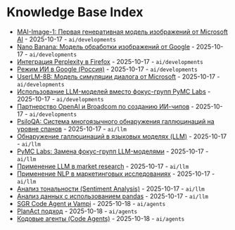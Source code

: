 # Knowledge Base Index

- [MAI-Image-1: Первая генеративная модель изображений от Microsoft AI](topics/ai/nlp/models/mai_image_1.md) - 2025-10-17 - `ai/developments`
- [Nano Banana: Модель обработки изображений от Google](topics/ai/nlp/models/nano_banana.md) - 2025-10-17 - `ai/developments`
- [Интеграция Perplexity в Firefox](topics/ai/nlp/search_engines/perplexity_firefox_integration.md) - 2025-10-17 - `ai/developments`
- [Режим ИИ в Google (Россия)](topics/ai/nlp/search_engines/google_ai_mode_ru.md) - 2025-10-17 - `ai/developments`
- [UserLM-8B: Модель симуляции диалога от Microsoft](topics/ai/nlp/models/userlm_8b.md) - 2025-10-17 - `ai/developments`
- [Использование LLM-моделей вместо фокус-групп PyMC Labs](topics/ai/nlp/applications/llm_market_research.md) - 2025-10-17 - `ai/developments`
- [Партнерство OpenAI и Broadcom по созданию ИИ-чипов](topics/ai/hardware/openai_broadcom_partnership.md) - 2025-10-17 - `ai/developments`
- [PsiloQA: Система многоязычного обнаружения галлюцинаций на уровне спанов](topics/ai/llm/hallucination_detection/psiloqa.md) - 2025-10-17 - `ai/llm`
- [Обнаружение галлюцинаций в языковых моделях (LLM)](topics/ai/llm/hallucination_detection/hallucinations_in_llm.md) - 2025-10-17 - `ai/llm`
- [PyMC Labs: Замена фокус-групп LLM-моделями](topics/ai/llm/applications/pymc_labs_focus_groups.md) - 2025-10-17 - `ai/llm`
- [Применение LLM в market research](topics/ai/llm/applications/llm_market_research.md) - 2025-10-17 - `ai/llm`
- [Применение NLP в маркетинговых исследованиях](topics/ai/nlp/applications/market_research.md) - 2025-10-17 - `ai/llm`
- [Анализ тональности (Sentiment Analysis)](topics/ai/nlp/applications/sentiment_analysis.md) - 2025-10-17 - `ai/llm`
- [Анализ данных с использованием pandas](topics/data_science/pandas/analysis.md) - 2025-10-17 - `ai/llm`
- [SGR Code Agent и Vampi](topics/ai/agents/code_agents/sgr_code_agent.md) - 2025-10-18 - `ai/agents`
- [PlanAct подход](topics/ai/agents/planact_approach.md) - 2025-10-18 - `ai/agents`
- [Кодовые агенты (Code Agents)](topics/ai/agents/code_agents/index.md) - 2025-10-18 - `ai/agents`
